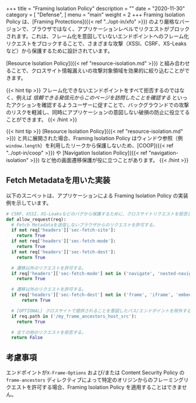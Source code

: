 +++
title = "Framing Isolation Policy"
description = ""
date = "2020-11-30"
category = [
    "Defense",
]
menu = "main"
weight = 2
+++
Framing Isolation Policy は、[Framing Protections]({{< ref "../opt-in/xfo" >}}) のより厳格なバージョンで、ブラウザではなく、アプリケーションレベルでリクエストがブロックされます。これは、フレーム化を意図していないエンドポイントへのフレーム化リクエストをブロックすることで、さまざまな攻撃（XSSI、CSRF、XS-Leaksなど）から保護するために設計されています。

[Resource Isolation Policy]({{< ref "resource-isolation.md" >}}) と組み合わせることで、クロスサイト情報漏えいの攻撃対象領域を効果的に絞り込むことができます。

{{< hint tip >}}
フレーム化できないエンドポイントをすべて拒否するのではなく、例えば *信頼できる発信元からこのページを訪問したことを確認する* といったアクションを確認するようユーザーに促すことで、バックグラウンドでの攻撃のリスクを軽減し、同時にアプリケーションの意図しない破損の防止に役立てることができます。
{{< /hint >}}

{{< hint tip >}}
[Resource Isolation Policy]({{< ref "resource-isolation.md" >}}) と共に展開された場合、Framing Isolation Policy はウィンドウ参照（例 `window.length`）を利用したリークから保護しないため、[COOP]({{< ref "../opt-in/coop" >}}) や [Navigation Isolation Policy]({{< ref "navigation-isolation" >}}) など他の画面遷移保護が役に立つことがあります。
{{< /hint >}}

## Fetch Metadataを用いた実装

以下のスニペットは、アプリケーションによる Framing Isolation Policy の実装例を示しています。

```py
# CSRF、XSSI、XS-Leaksなどのバグから保護するために、クロスサイトリクエストを拒否します。
def allow_request(req):
  # Fetch Metadataを送信しないブラウザからのリクエストを許可する。
  if not req['headers']['sec-fetch-site']:
    return True
  if not req['headers']['sec-fetch-mode']:
    return True
  if not req['headers']['sec-fetch-dest']:
    return True

  # 遷移以外のリクエストを許可する。
  if req['headers']['sec-fetch-mode'] not in ('navigate', 'nested-navigate'):
    return True

  # 遷移以外のリクエストを許可する。
  if req['headers']['sec-fetch-dest'] not in ('frame', 'iframe', 'embed', 'object'):
      return True

  # [OPTIONAL] クロスサイトで提供されることを意図したパス/エンドポイントを除外する。
  if req.path in ('/my_frame_ancestors_host_src'):
    return True

  # 全ての他のリクエストを拒否する。
  return False
```

## 考慮事項
エンドポイントが`X-Frame-Options` および/または Content Security Policy の `frame-ancestors` ディレクティブによって特定のオリジンからのフレーミングリクエストを許可する場合、Framing Isolation Policy を適用することはできません。
